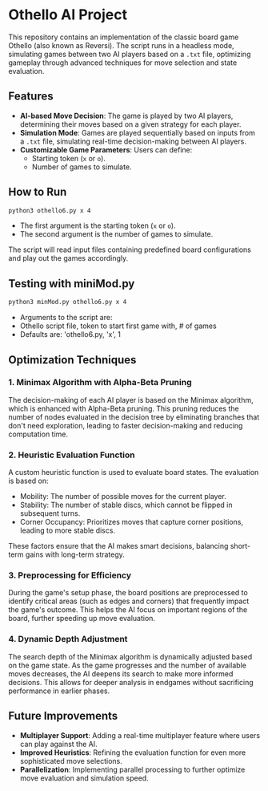 
# Othello AI Project

This repository contains an implementation of the classic board game Othello (also known as Reversi). The script runs in a headless mode, simulating games between two AI players based on a `.txt` file, optimizing gameplay through advanced techniques for move selection and state evaluation.

## Features
- **AI-based Move Decision**: The game is played by two AI players, determining their moves based on a given strategy for each player.
- **Simulation Mode**: Games are played sequentially based on inputs from a `.txt` file, simulating real-time decision-making between AI players.
- **Customizable Game Parameters**: Users can define:
  - Starting token (`x` or `o`).
  - Number of games to simulate.

## How to Run

```bash
python3 othello6.py x 4
```

- The first argument is the starting token (`x` or `o`).
- The second argument is the number of games to simulate.

The script will read input files containing predefined board configurations and play out the games accordingly.

## Testing with miniMod.py

```bash
python3 minMod.py othello6.py x 4
```

- Arguments to the script are:
- Othello script file, token to start first game with, # of games
- Defaults are: 'othello6.py, 'x', 1

## Optimization Techniques

### 1. **Minimax Algorithm with Alpha-Beta Pruning**
   The decision-making of each AI player is based on the Minimax algorithm, which is enhanced with Alpha-Beta pruning. This pruning reduces the number of nodes evaluated in the decision tree by eliminating branches that don't need exploration, leading to faster decision-making and reducing computation time.

### 2. **Heuristic Evaluation Function**
   A custom heuristic function is used to evaluate board states. The evaluation is based on:
   - Mobility: The number of possible moves for the current player.
   - Stability: The number of stable discs, which cannot be flipped in subsequent turns.
   - Corner Occupancy: Prioritizes moves that capture corner positions, leading to more stable discs.
   
   These factors ensure that the AI makes smart decisions, balancing short-term gains with long-term strategy.

### 3. **Preprocessing for Efficiency**
   During the game's setup phase, the board positions are preprocessed to identify critical areas (such as edges and corners) that frequently impact the game's outcome. This helps the AI focus on important regions of the board, further speeding up move evaluation.

### 4. **Dynamic Depth Adjustment**
   The search depth of the Minimax algorithm is dynamically adjusted based on the game state. As the game progresses and the number of available moves decreases, the AI deepens its search to make more informed decisions. This allows for deeper analysis in endgames without sacrificing performance in earlier phases.

## Future Improvements
- **Multiplayer Support**: Adding a real-time multiplayer feature where users can play against the AI.
- **Improved Heuristics**: Refining the evaluation function for even more sophisticated move selections.
- **Parallelization**: Implementing parallel processing to further optimize move evaluation and simulation speed.


